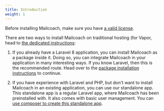 ```yaml
---
title: Introduction
weight: 1
---
```


Before installing Mailcoach, make sure you have [a valid license](/docs/laravel-mailcoach/v5/installation/getting-a-license).

There are two ways to install Mailcoach on traditional hosting (for Vapor, head to [the dedicated instructions](/docs/laravel-mailcoach/v5/installation-on-vapor/):

1. If you already have a Laravel 8 application, you can install Mailcoach as a package inside it. Doing so, you can integrate Mailcoach in your application in many interesting ways. If you know Laravel, then this is the recommended route. Head over to the [package installation instructions](/docs/laravel-mailcoach/v5/installation/in-an-existing-laravel-app) to continue.

2. If you have experience with Laravel and PHP, but don't want to install Mailcoach in an existing application, you can use our standalone app. This standalone app is a regular Laravel app, where Mailcoach has been preinstalled with. It also comes with basic user management. You can [use composer to create this standalone app](/docs/laravel-mailcoach/v5/installation/as-a-standalone-app).



